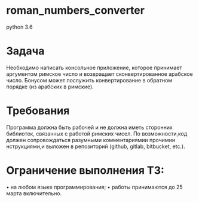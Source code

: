 # roman_numbers_converter
python 3.6


# Задача
Необходимо написать консольное приложение, которое принимает аргументом римское число
и возвращает сконвертированное арабское число.
Бонусом может послужить конвертирование в обратном порядке (из арабских в римские).

# Требования
Программа должна быть рабочей и не должна иметь сторонних библиотек,
связанных с работой римских чисел.
По возможности,код должен сопровождаться разумными комментариямии прочимии нструкциями,и выложен в репозиторий
(github, gitlab, bitbucket, etc.).

# Ограничение выполнения ТЗ:
• на любом языке программирования; 
• работы принимаются до 25 марта включительно.